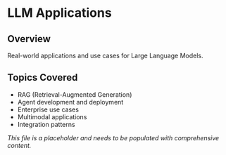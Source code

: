 # LLM Applications

## Overview
Real-world applications and use cases for Large Language Models.

## Topics Covered
- RAG (Retrieval-Augmented Generation)
- Agent development and deployment
- Enterprise use cases
- Multimodal applications
- Integration patterns

*This file is a placeholder and needs to be populated with comprehensive content.* 